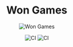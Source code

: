 <div align="center">
  
  <h1>Won Games</h1>
  
  ![Won Games](https://user-images.githubusercontent.com/26275918/152402077-22e5cc23-f615-423b-9297-6d401bb3d585.png)
  
  

  ![CI](https://github.com/AdSoNaTuRaL/won-games/actions/workflows/ci.yml/badge.svg)
  ![CI](https://github.com/AdSoNaTuRaL/won-games/actions/workflows/db.docker.yml/badge.svg)
  
</div>
